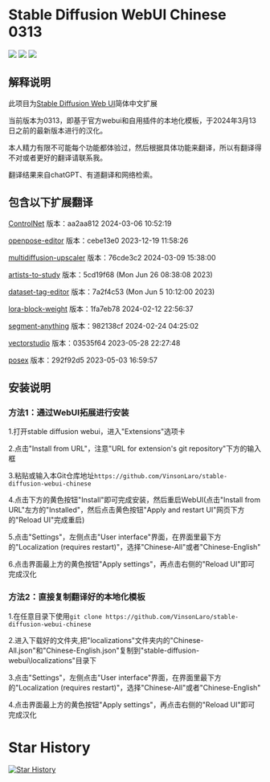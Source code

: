 # Stable Diffusion WebUI Chinese 0313

[![](https://img.shields.io/badge/汉化-B站主页-purple)](https://space.bilibili.com/22970812)
[![](https://img.shields.io/badge/汉化-视频教程-purple)](https://www.bilibili.com/video/BV1kg4y1H73b)
[![](https://img.shields.io/badge/汉化-QQ交流群-purple)](https://jq.qq.com/?_wv=1027&k=wEbRm1eU)

## 解释说明

此项目为[Stable Diffusion Web UI](https://github.com/AUTOMATIC1111/stable-diffusion-webui)简体中文扩展

当前版本为0313，即基于官方webui和自用插件的本地化模板，于2024年3月13日之前的最新版本进行的汉化。

本人精力有限不可能每个功能都体验过，然后根据具体功能来翻译，所以有翻译得不对或者更好的翻译请联系我。

翻译结果来自chatGPT、有道翻译和网络检索。

## 包含以下扩展翻译

[ControlNet](https://github.com/Mikubill/sd-webui-controlnet)
版本：aa2aa812		2024-03-06 10:52:19	

[openpose-editor](https://github.com/huchenlei/sd-webui-openpose-editor)
版本：cebe13e0	2023-12-19 11:58:26

[multidiffusion-upscaler](https://github.com/pkuliyi2015/multidiffusion-upscaler-for-automatic1111)
版本：76cde3c2		2024-03-09 15:38:00

[artists-to-study](https://github.com/camenduru/stable-diffusion-webui-artists-to-study)
版本：5cd19f68 (Mon Jun 26 08:38:08 2023)

[dataset-tag-editor](https://github.com/toshiaki1729/stable-diffusion-webui-dataset-tag-editor)
版本：7a2f4c53 (Mon Jun 5 10:12:00 2023)

[lora-block-weight](https://github.com/hako-mikan/sd-webui-lora-block-weight)
版本：1fa7eb78		2024-02-12 22:56:37	

[segment-anything](https://github.com/continue-revolution/sd-webui-segment-anything)
版本：982138cf		2024-02-24 04:25:02

[vectorstudio](https://github.com/GeorgLegato/stable-diffusion-webui-vectorstudio)
版本：03535f64		2023-05-28 22:27:48	

[posex](https://github.com/hnmr293/posex)
版本：292f92d5		2023-05-03 16:59:57

## 安装说明

### 方法1：通过WebUI拓展进行安装

1.打开stable diffusion webui，进入"Extensions"选项卡

2.点击"Install from URL"，注意"URL for extension's git repository"下方的输入框

3.粘贴或输入本Git仓库地址`https://github.com/VinsonLaro/stable-diffusion-webui-chinese`

4.点击下方的黄色按钮"Install"即可完成安装，然后重启WebUI(点击"Install from URL"左方的"Installed"，然后点击黄色按钮"Apply and restart UI"网页下方的"Reload UI"完成重启)

5.点击"Settings"，左侧点击"User interface"界面，在界面里最下方的"Localization (requires restart)"，选择"Chinese-All"或者"Chinese-English"

6.点击界面最上方的黄色按钮"Apply settings"，再点击右侧的"Reload UI"即可完成汉化

### 方法2：直接复制翻译好的本地化模板

1.在任意目录下使用`git clone https://github.com/VinsonLaro/stable-diffusion-webui-chinese`

2.进入下载好的文件夹,把"localizations"文件夹内的"Chinese-All.json"和"Chinese-English.json"复制到"stable-diffusion-webui\localizations"目录下

3.点击"Settings"，左侧点击"User interface"界面，在界面里最下方的"Localization (requires restart)"，选择"Chinese-All"或者"Chinese-English"

4.点击界面最上方的黄色按钮"Apply settings"，再点击右侧的"Reload UI"即可完成汉化

# Star History

[![Star History](https://api.star-history.com/svg?repos=VinsonLaro/stable-diffusion-webui-chinese&Date&type=Date)](https://star-history.com/#VinsonLaro/stable-diffusion-webui-chinese&Date)
